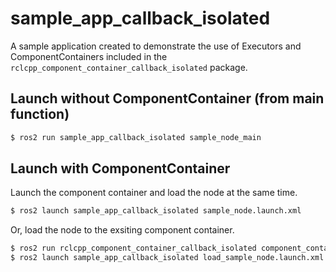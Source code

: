 # sample_app_callback_isolated
A sample application created to demonstrate the use of Executors and ComponentContainers included in the `rclcpp_component_container_callback_isolated` package.

## Launch without ComponentContainer (from main function)
```bash
$ ros2 run sample_app_callback_isolated sample_node_main
```

## Launch with ComponentContainer
Launch the component container and load the node at the same time.
```bash
$ ros2 launch sample_app_callback_isolated sample_node.launch.xml
```

Or, load the node to the exsiting component container.
```bash
$ ros2 run rclcpp_component_container_callback_isolated component_container_callback_isolated --ros-args --remap __node:=sample_container
$ ros2 launch sample_app_callback_isolated load_sample_node.launch.xml
```
